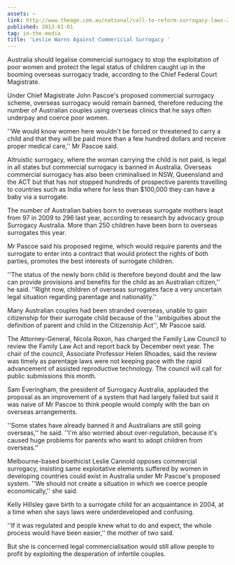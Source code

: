 ```yaml
---
assets: ~
link: http://www.theage.com.au/national/call-to-reform-surrogacy-laws-20121208-2b264.html
published: 2013-01-01
tag: in-the-media
title: 'Leslie Warns Against Commericial Surrogacy '
---
```

Australia should legalise commercial surrogacy to stop the exploitation of poor women and protect the legal status of children caught up in the booming overseas surrogacy trade, according to the Chief Federal Court Magistrate.

Under Chief Magistrate John Pascoe's proposed commercial surrogacy scheme, overseas surrogacy would remain banned, therefore reducing the number of Australian couples using overseas clinics that he says often underpay and coerce poor women.

''We would know women here wouldn't be forced or threatened to carry a child and that they will be paid more than a few hundred dollars and receive proper medical care,'' Mr Pascoe said.

Altruistic surrogacy, where the woman carrying the child is not paid, is legal in all states but commercial surrogacy is banned in Australia. Overseas commercial surrogacy has also been criminalised in NSW, Queensland and the ACT but that has not stopped hundreds of prospective parents travelling to countries such as India where for less than $100,000 they can have a baby via a surrogate.

The number of Australian babies born to overseas surrogate mothers leapt from 97 in 2009 to 296 last year, according to research by advocacy group Surrogacy Australia. More than 250 children have been born to overseas surrogates this year.

Mr Pascoe said his proposed regime, which would require parents and the surrogate to enter into a contract that would protect the rights of both parties, promotes the best interests of surrogate children.

''The status of the newly born child is therefore beyond doubt and the law can provide provisions and benefits for the child as an Australian citizen,'' he said. ''Right now, children of overseas surrogates face a very uncertain legal situation regarding parentage and nationality.''

Many Australian couples had been stranded overseas, unable to gain citizenship for their surrogate child because of the ''ambiguities about the definition of parent and child in the Citizenship Act'', Mr Pascoe said.

The Attorney-General, Nicola Roxon, has charged the Family Law Council to review the Family Law Act and report back by December next year. The chair of the council, Associate Professor Helen Rhoades, said the review was timely as parentage laws were not keeping pace with the rapid advancement of assisted reproductive technology. The council will call for public submissions this month.

Sam Everingham, the president of Surrogacy Australia, applauded the proposal as an improvement of a system that had largely failed but said it was naive of Mr Pascoe to think people would comply with the ban on overseas arrangements.

''Some states have already banned it and Australians are still going overseas,'' he said. ''I'm also worried about over-regulation, because it's caused huge problems for parents who want to adopt children from overseas.''

Melbourne-based bioethicist Leslie Cannold opposes commercial surrogacy, insisting same exploitative elements suffered by women in developing countries could exist in Australia under Mr Pascoe's proposed system. ''We should not create a situation in which we coerce people economically,'' she said.

Kelly Hillsley gave birth to a surrogate child for an acquaintance in 2004, at a time when she says laws were underdeveloped and confusing.

''If it was regulated and people knew what to do and expect, the whole process would have been easier,'' the mother of two said.

But she is concerned legal commercialisation would still allow people to profit by exploiting the desperation of infertile couples.